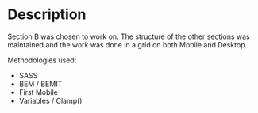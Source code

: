 # Description

Section B was chosen to work on. 
The structure of the other sections was maintained and the work was done in a grid on both Mobile and Desktop.

Methodologies used:

- SASS
- BEM / BEMIT
- First Mobile
- Variables / Clamp()
